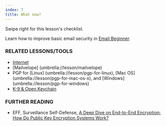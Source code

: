 ```yaml
---
index: 7
title: What now?
---
```

Swipe right for this lesson's checklist.

Learn how to improve basic email security in [Email Beginner](umbrella://lesson/email/0).

### RELATED LESSONS/TOOLS

*   [Internet](umbrella://lesson/the-internet)
*	[Mailvelope] (umbrella://lesson/mailvelope)
*   PGP for [Linux] (umbrella://lesson/pgp-for-linux), [Mac OS] (umbrella://lesson/pgp-for-mac-os-x), and [Windows] (umbrella://lesson/pgp-for-windows)
*   [K-9 & Open Keychain](umbrella://lesson/k9-apg)

### FURTHER READING

*   EFF, Surveillance Self-Defense, [A Deep Dive on End-to-End Encryption: How Do Public Key Encryption Systems Work?](https://ssd.eff.org/en/module/introduction-public-key-cryptography-and-pgp)
